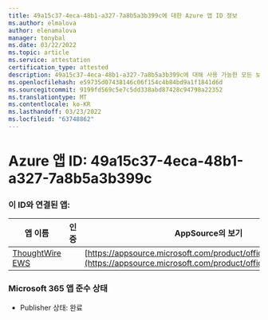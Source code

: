 ```yaml
---
title: 49a15c37-4eca-48b1-a327-7a8b5a3b399c에 대한 Azure 앱 ID 정보
ms.author: elmalova
author: elenamalova
manager: tonybal
ms.date: 03/22/2022
ms.topic: article
ms.service: attestation
certification_type: attested
description: 49a15c37-4eca-48b1-a327-7a8b5a3b399c에 대해 사용 가능한 모든 보안 및 규정 준수 정보입니다.
ms.openlocfilehash: e59735d07438146c06f154c4b84bd9a1f1841d6d
ms.sourcegitcommit: 9199fd569c5e7c5dd338abd87428c94798a22352
ms.translationtype: MT
ms.contentlocale: ko-KR
ms.lasthandoff: 03/23/2022
ms.locfileid: "63748862"
---
```

# <a name="azure-app-id-49a15c37-4eca-48b1-a327-7a8b5a3b399c"></a>Azure 앱 ID: 49a15c37-4eca-48b1-a327-7a8b5a3b399c


### <a name="apps-associated-with-this-id"></a>이 ID와 연결된 앱:
| **앱 이름** | **인증** | **AppSource의 보기** |
|--------------|---------------|-----------------------|
| [ThoughtWire EWS](../forward/WA200003239.md) |  | [https://appsource.microsoft.com/product/office/WA200003239](https://appsource.microsoft.com/product/office/WA200003239) |

### <a name="microsoft-365-app-compliance-status"></a>Microsoft 365 앱 준수 상태
- Publisher 상태: 완료
